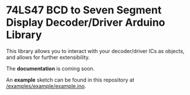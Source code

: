 # 74LS47 BCD to Seven Segment Display Decoder/Driver Arduino Library
This library allows you to interact with your decoder/driver ICs as objects, and allows for further extensibility.

The **documentation** is coming soon.

An **example** sketch can be found in this repository at [/examples/example/example.ino](https://github.com/shafeenr/BCDDecoderDriver74LS47/blob/master/examples/example/example.ino).